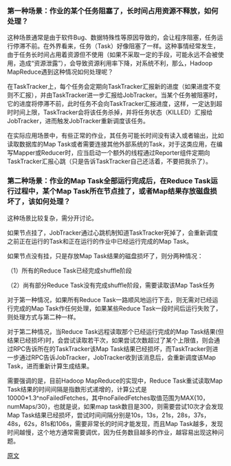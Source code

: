 ### 第一种场景：作业的某个任务阻塞了，长时间占用资源不释放，如何处理？

这种场景通常是由于软件Bug、数据特殊性等原因导致的，会让程序阻塞，任务运行停滞不前。在外界看来，任务（Task）好像阻塞了一样。这种事情经常发生，由于任务长时间占用着资源但不使用（如果不采取一定的手段，可能永远不会被使用，造成“资源泄露”），会导致资源利用率下降，对系统不利，那么，Hadoop MapReduce遇到这种情况如何处理呢？

在TaskTracker上，每个任务会定期向TaskTracker汇报新的进度（如果进度不变则不汇报），并由TaskTracker进一步汇报给JobTracker。当某个任务被阻塞时，它的进度将停滞不前，此时任务不会向TaskTracker汇报进度，这样，一定达到超时时间上限，TaskTracker会将该任务杀掉，并将任务状态（KILLED）汇报给JobTracker，进而触发JobTracker重新调度该任务。

在实际应用场景中，有些正常的作业，其任务可能长时间没有读入或者输出，比如读取数据库的Map Task或者需要连接其他外部系统的Task，对于这类应用，在编写Mapper或Reducer时，应当启动一个额外的线程通过Reporter组件定期向TaskTracker汇报心跳（只是告诉TaskTracker自己还活着，不要把我杀了）。

### 第二种场景：作业的Map Task全部运行完成后，在Reduce Task运行过程中，某个Map Task所在节点挂了，或者Map结果存放磁盘损坏了，该如何处理？

这种场景比较复杂，需分开讨论。

如果节点挂了，JobTracker通过心跳机制知道TaskTracker死掉了，会重新调度之前正在运行的Task和正在运行的作业中已经运行完成的Map Task。

如果节点没有挂，只是存放Map Task结果的磁盘损坏了，则分两种情况：

（1）所有的Reduce Task已经完成shuffle阶段

（2）尚有部分Reduce Task没有完成shuffle阶段，需要读取该Map Task任务

对于第一种情况，如果所有Reduce Task一路顺风地运行下去，则无需对已经运行完成的Map Task作任何处理，如果某些Reduce Task一段时间后运行失败了，则处理方式与第二种一样。

对于第二种情况，当Reduce Task远程读取那个已经运行完成的Map Task结果(但结果已经损坏)时，会尝试读取若干次，如果尝试次数超过了某个上限值，则会通过RPC告诉所在的TaskTracker该Map Task结果已经损坏，而TaskTracker则进一步通过RPC告诉JobTracker，JobTracker收到该消息后，会重新调度该Map Task，进而重新计算生成结果。

需要强调的是，目前Hadoop MapReduce的实现中，Reduce Task重试读取Map Task结果的时间间隔是指数形式递增的，计算公式是10000*1.3^noFailedFetches，其中noFailedFetches取值范围为MAX{10， numMaps/30}，也就是说，如果map task数目是300，则需要尝试10次才会发现Map Task结果已经损坏，尝试时间间隔分别是10s，13s，21s，28s，37s，48s，62s，81s和106s，需要非常长的时间才能发现，而且Map Task越多，发现时间越慢，这个地方通常需要调优，因为任务数目越多的作业，越容易出现这种问题。

[原文](http://dongxicheng.org/mapreduce-nextgen/hadoop-mapreduce-fault-tolerance-analysis/)
